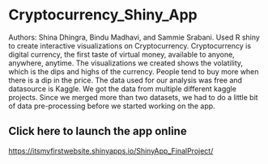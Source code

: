 # Cryptocurrency_Shiny_App
Authors: Shina Dhingra, Bindu Madhavi, and Sammie Srabani.
Used R shiny to create interactive visualizations on Cryptocurrency. Cryptocurrency is digital currency, the first taste of virtual money, available to anyone, anywhere, anytime. The visualizations we created shows the volatility, which is the dips and highs of the currency. People tend to buy more when there is a dip in the price. The data used for our analysis was free and datasource is Kaggle. We got the data from multiple different kaggle projects. Since we merged more than two datasets, we had to do a little bit of data pre-processing before we started working on the app.

## Click here to launch the app online
https://itsmyfirstwebsite.shinyapps.io/ShinyApp_FinalProject/

